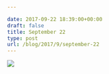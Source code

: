```yaml
---

date: 2017-09-22 18:39:00+00:00
draft: false
title: September 22
type: post
url: /blog/2017/9/september-22
---
```




  
   ![](IMG_2302.GIF)

  


